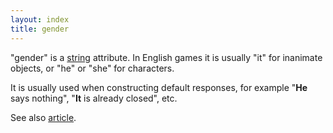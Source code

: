 ```yaml
---
layout: index
title: gender
---
```


"gender" is a [string](../types/string.html) attribute. In English games it is usually "it" for inanimate objects, or "he" or "she" for characters.

It is usually used when constructing default responses, for example "**He** says nothing", "**It** is already closed", etc.

See also [article](article.html).
